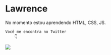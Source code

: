 <!DOCTYPE html>
<html lang="en">
<head>
    <meta charset="UTF-8">
    <meta http-equiv="X-UA-Compatible" content="IE=edge">
    <meta name="viewport" content="width=device-width, initial-scale=1.0">
    
</head>
<h1> Lawrence</h1>
<p>
<div>
<p>No momento estou aprendendo HTML, CSS, JS.</p>

    Você me encontra no Twitter
        👇
<div>
    <a href="https://twitter.com/outsider_error" target="_blank"><img src="https://img.shields.io/badge/Twitter-1DA1F2?style=for-the-badge&logo=twitter&logoColor=white"></a>
<br>
    




<body>
    
</body>
</html>
